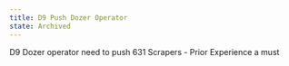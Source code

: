 ```yaml
---
title: D9 Push Dozer Operator
state: Archived
---
```

D9 Dozer operator need to push 631 Scrapers - Prior Experience a must